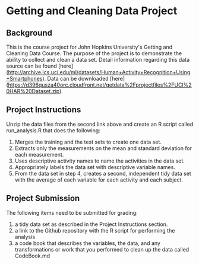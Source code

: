# Getting and Cleaning Data Project

## Background
This is the course project for John Hopkins University's Getting and Cleaning Data Course. The purpose of the project is to demonstrate the ability to collect and clean a data set. Detail information regarding this data source can be found [here] (http://archive.ics.uci.edu/ml/datasets/Human+Activity+Recognition+Using+Smartphones). Data can be downloaded [here] (https://d396qusza40orc.cloudfront.net/getdata%2Fprojectfiles%2FUCI%20HAR%20Dataset.zip).

## Project Instructions
Unzip the data files from the second link above and create an R script called run_analysis.R that does the following:

1. Merges the training and the test sets to create one data set.
2. Extracts only the measurements on the mean and standard deviation for each measurement.
3. Uses descriptive activity names to name the activities in the data set.
4. Appropriately labels the data set with descriptive variable names.
5. From the data set in step 4, creates a second, independent tidy data set with the average of each variable for each activity and each subject.

## Project Submission
The following items need to be submitted for grading:

1. a tidy data set as described in the Project Instructions section.
2. a link to the Github repository with the R script for performing the analysis
3. a code book that describes the variables, the data, and any transformations or work that you performed to clean up the data called CodeBook.md
